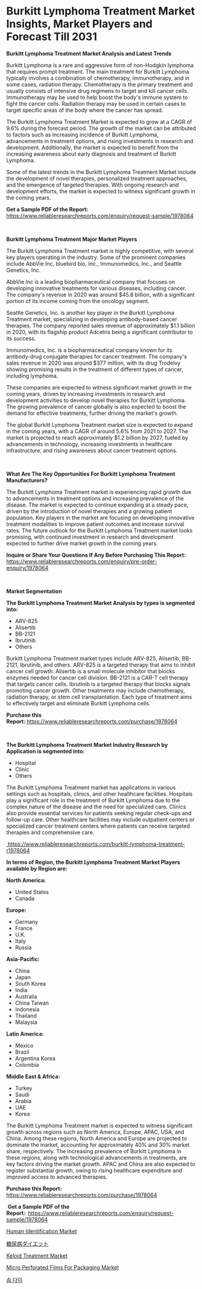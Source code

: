 <p><h1>Burkitt Lymphoma Treatment Market Insights, Market Players and Forecast Till 2031</h1></p><p><strong>Burkitt Lymphoma Treatment Market Analysis and Latest Trends</strong></p>
<p><p>Burkitt Lymphoma is a rare and aggressive form of non-Hodgkin lymphoma that requires prompt treatment. The main treatment for Burkitt Lymphoma typically involves a combination of chemotherapy, immunotherapy, and in some cases, radiation therapy. Chemotherapy is the primary treatment and usually consists of intensive drug regimens to target and kill cancer cells. Immunotherapy may be used to help boost the body's immune system to fight the cancer cells. Radiation therapy may be used in certain cases to target specific areas of the body where the cancer has spread.</p><p>The Burkitt Lymphoma Treatment Market is expected to grow at a CAGR of 9.6% during the forecast period. The growth of the market can be attributed to factors such as increasing incidence of Burkitt Lymphoma, advancements in treatment options, and rising investments in research and development. Additionally, the market is expected to benefit from the increasing awareness about early diagnosis and treatment of Burkitt Lymphoma.</p><p>Some of the latest trends in the Burkitt Lymphoma Treatment Market include the development of novel therapies, personalized treatment approaches, and the emergence of targeted therapies. With ongoing research and development efforts, the market is expected to witness significant growth in the coming years.</p></p>
<p><strong>Get a Sample PDF of the Report:&nbsp;</strong> <a href="https://www.reliableresearchreports.com/enquiry/request-sample/1978064">https://www.reliableresearchreports.com/enquiry/request-sample/1978064</a></p>
<p>&nbsp;</p>
<p><strong>Burkitt Lymphoma Treatment Major Market Players</strong></p>
<p><p>The Burkitt Lymphoma Treatment market is highly competitive, with several key players operating in the industry. Some of the prominent companies include AbbVie Inc, bluebird bio, Inc., Immunomedics, Inc., and Seattle Genetics, Inc.</p><p>AbbVie Inc is a leading biopharmaceutical company that focuses on developing innovative treatments for various diseases, including cancer. The company's revenue in 2020 was around $45.8 billion, with a significant portion of its income coming from the oncology segment.</p><p>Seattle Genetics, Inc. is another key player in the Burkitt Lymphoma Treatment market, specializing in developing antibody-based cancer therapies. The company reported sales revenue of approximately $1.1 billion in 2020, with its flagship product Adcetris being a significant contributor to its success.</p><p>Immunomedics, Inc. is a biopharmaceutical company known for its antibody-drug conjugate therapies for cancer treatment. The company's sales revenue in 2020 was around $377 million, with its drug Trodelvy showing promising results in the treatment of different types of cancer, including lymphoma.</p><p>These companies are expected to witness significant market growth in the coming years, driven by increasing investments in research and development activities to develop novel therapies for Burkitt Lymphoma. The growing prevalence of cancer globally is also expected to boost the demand for effective treatments, further driving the market's growth.</p><p>The global Burkitt Lymphoma Treatment market size is expected to expand in the coming years, with a CAGR of around 5.6% from 2021 to 2027. The market is projected to reach approximately $1.2 billion by 2027, fueled by advancements in technology, increasing investments in healthcare infrastructure, and rising awareness about cancer treatment options.</p></p>
<p>&nbsp;</p>
<p><strong>What Are The Key Opportunities For Burkitt Lymphoma Treatment Manufacturers?</strong></p>
<p><p>The Burkitt Lymphoma Treatment market is experiencing rapid growth due to advancements in treatment options and increasing prevalence of the disease. The market is expected to continue expanding at a steady pace, driven by the introduction of novel therapies and a growing patient population. Key players in the market are focusing on developing innovative treatment modalities to improve patient outcomes and increase survival rates. The future outlook for the Burkitt Lymphoma Treatment market looks promising, with continued investment in research and development expected to further drive market growth in the coming years.</p></p>
<p><strong>Inquire or Share Your Questions If Any Before Purchasing This Report:</strong> <a href="https://www.reliableresearchreports.com/enquiry/pre-order-enquiry/1978064">https://www.reliableresearchreports.com/enquiry/pre-order-enquiry/1978064</a></p>
<p>&nbsp;</p>
<p><strong>Market Segmentation</strong></p>
<p><strong>The Burkitt Lymphoma Treatment Market Analysis by types is segmented into:</strong></p>
<p><ul><li>ARV-825</li><li>Alisertib</li><li>BB-2121</li><li>Ibrutinib</li><li>Others</li></ul></p>
<p><p>Burkitt Lymphoma Treatment market types include ARV-825, Alisertib, BB-2121, Ibrutinib, and others. ARV-825 is a targeted therapy that aims to inhibit cancer cell growth. Alisertib is a small molecule inhibitor that blocks enzymes needed for cancer cell division. BB-2121 is a CAR-T cell therapy that targets cancer cells. Ibrutinib is a targeted therapy that blocks signals promoting cancer growth. Other treatments may include chemotherapy, radiation therapy, or stem cell transplantation. Each type of treatment aims to effectively target and eliminate Burkitt Lymphoma cells.</p></p>
<p><strong>Purchase this Report:&nbsp;</strong><a href="https://www.reliableresearchreports.com/purchase/1978064">https://www.reliableresearchreports.com/purchase/1978064</a></p>
<p>&nbsp;</p>
<p><strong>The Burkitt Lymphoma Treatment Market Industry Research by Application is segmented into:</strong></p>
<p><ul><li>Hospital</li><li>Clinic</li><li>Others</li></ul></p>
<p><p>The Burkitt Lymphoma Treatment market has applications in various settings such as hospitals, clinics, and other healthcare facilities. Hospitals play a significant role in the treatment of Burkitt Lymphoma due to the complex nature of the disease and the need for specialized care. Clinics also provide essential services for patients seeking regular check-ups and follow-up care. Other healthcare facilities may include outpatient centers or specialized cancer treatment centers where patients can receive targeted therapies and comprehensive care.</p></p>
<p><a href="https://www.reliableresearchreports.com/burkitt-lymphoma-treatment-r1978064">&nbsp;https://www.reliableresearchreports.com/burkitt-lymphoma-treatment-r1978064</a></p>
<p><strong>In terms of Region, the Burkitt Lymphoma Treatment Market Players available by Region are:</strong></p>
<p>
    <p> <strong> North America: </strong>
        <ul>
            <li>United States</li>
            <li>Canada</li>
        </ul>
        </p> 
    <p> <strong> Europe: </strong>
        <ul>
            <li>Germany</li>
            <li>France</li>
            <li>U.K.</li>
            <li>Italy</li>
            <li>Russia</li>
        </ul>
        </p> 
    <p> <strong> Asia-Pacific: </strong>
        <ul>
            <li>China</li>
            <li>Japan</li>
            <li>South Korea</li>
            <li>India</li>
            <li>Australia</li>
            <li>China Taiwan</li>
            <li>Indonesia</li>
            <li>Thailand</li>
            <li>Malaysia</li>
        </ul>
        </p> 
    <p> <strong> Latin America: </strong>
        <ul>
            <li>Mexico</li>
            <li>Brazil</li>
            <li>Argentina Korea</li>
            <li>Colombia</li>
        </ul>
        </p> 
    <p> <strong> Middle East & Africa: </strong>
        <ul>
            <li>Turkey</li>
            <li>Saudi</li>
            <li>Arabia</li>
            <li>UAE</li>
            <li>Korea</li>
        </ul>
    </p>
    </p>
<p><p>The Burkitt Lymphoma Treatment market is expected to witness significant growth across regions such as North America, Europe, APAC, USA, and China. Among these regions, North America and Europe are projected to dominate the market, accounting for approximately 40% and 30% market share, respectively. The increasing prevalence of Burkitt Lymphoma in these regions, along with technological advancements in treatments, are key factors driving the market growth. APAC and China are also expected to register substantial growth, owing to rising healthcare expenditure and improved access to advanced therapies.</p></p>
<p><strong>Purchase this Report: </strong><a href="https://www.reliableresearchreports.com/purchase/1978064">https://www.reliableresearchreports.com/purchase/1978064</a></p>
<p>&nbsp;<strong>Get a Sample PDF of the Report:&nbsp;&nbsp;</strong><a href="https://www.reliableresearchreports.com/enquiry/request-sample/1978064">https://www.reliableresearchreports.com/enquiry/request-sample/1978064</a></p>
<p><strong></strong></p>
<p><p><a href="https://github.com/fiixsa/Market-Research-Report-List-2/blob/main/human-identification-market.md">Human Identification Market</a></p><p><a href="https://github.com/AriMuller2009/Market-Research-Report-List-1/blob/main/227236346994.md">糖尿病ダイエット</a></p><p><a href="https://github.com/Airanohannonzb68e5pb53oc1/Market-Research-Report-List-2/blob/main/keloid-treatment-market.md">Keloid Treatment Market</a></p><p><a href="https://issuu.com/reportprime-2/docs/micro-perforated-films-for-packaging-market-size-2">Micro Perforated Films For Packaging Market</a></p><p><a href="https://github.com/khytkeqagplkzqvh/Market-Research-Report-List-2/blob/main/595713842853.md">솝 다이</a></p></p>